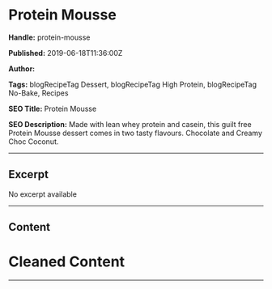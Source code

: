 # Protein Mousse

**Handle:** protein-mousse

**Published:** 2019-06-18T11:36:00Z

**Author:**  

**Tags:** blogRecipeTag Dessert, blogRecipeTag High Protein, blogRecipeTag No-Bake, Recipes

**SEO Title:** Protein Mousse

**SEO Description:** Made with lean whey protein and casein, this guilt free Protein Mousse dessert comes in two tasty flavours. Chocolate and Creamy Choc Coconut.

---

## Excerpt

No excerpt available

---

## Content

# Cleaned Content

---

